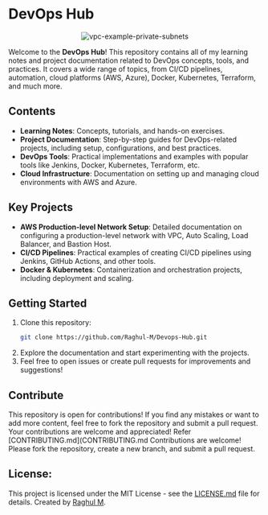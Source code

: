 

# DevOps Hub


<div align="center">
  <img src="https://github.com/user-attachments/assets/0273621a-0af7-472d-97e4-f23691017ef9" alt="vpc-example-private-subnets">
</div>


Welcome to the **DevOps Hub**! This repository contains all of my learning notes and project documentation related to DevOps concepts, tools, and practices. It covers a wide range of topics, from CI/CD pipelines, automation, cloud platforms (AWS, Azure), Docker, Kubernetes, Terraform, and much more.

## Contents

- **Learning Notes**: Concepts, tutorials, and hands-on exercises.
- **Project Documentation**: Step-by-step guides for DevOps-related projects, including setup, configurations, and best practices.
- **DevOps Tools**: Practical implementations and examples with popular tools like Jenkins, Docker, Kubernetes, Terraform, etc.
- **Cloud Infrastructure**: Documentation on setting up and managing cloud environments with AWS and Azure.

## Key Projects

- **AWS Production-level Network Setup**: Detailed documentation on configuring a production-level network with VPC, Auto Scaling, Load Balancer, and Bastion Host.
- **CI/CD Pipelines**: Practical examples of creating CI/CD pipelines using Jenkins, GitHub Actions, and other tools.
- **Docker & Kubernetes**: Containerization and orchestration projects, including deployment and scaling.

## Getting Started

1. Clone this repository:
   ```bash
   git clone https://github.com/Raghul-M/Devops-Hub.git
   ```
2. Explore the documentation and start experimenting with the projects.
3. Feel free to open issues or create pull requests for improvements and suggestions!

## Contribute

This repository is open for contributions! If you find any mistakes or want to add more content, feel free to fork the repository and submit a pull request. Your contributions are welcome and appreciated! Refer [CONTRIBUTING.md](CONTRIBUTING.md
Contributions are welcome! Please fork the repository, create a new branch, and submit a pull request.

## License:
This project is licensed under the MIT License - see the [LICENSE.md](LICENSE.md) file for details.
Created by [Raghul M](https://github.com/Raghul-M).

